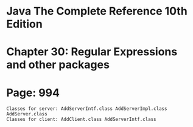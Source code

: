# Java The Complete Reference 10th Edition
# Chapter 30: Regular Expressions and other packages
# Page: 994
    Classes for server: AddServerIntf.class AddServerImpl.class AddServer.class
    Classes for client: AddClient.class AddServerIntf.class
